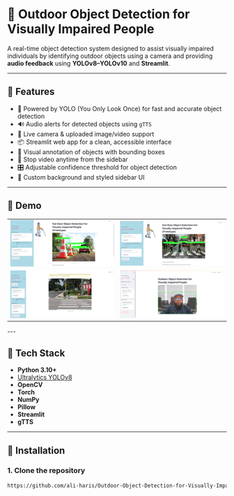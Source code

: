 # 🎯 Outdoor Object Detection for Visually Impaired People

A real-time object detection system designed to assist visually impaired individuals by identifying outdoor objects using a camera and providing **audio feedback** using **YOLOv8–YOLOv10** and **Streamlit**.

---

## 🚀 Features

- 🧠 Powered by YOLO (You Only Look Once) for fast and accurate object detection
- 🔊 Audio alerts for detected objects using `gTTS`
- 📸 Live camera & uploaded image/video support
- 📦 Streamlit web app for a clean, accessible interface
- 🎨 Visual annotation of objects with bounding boxes
- 🛑 Stop video anytime from the sidebar
- 🎛 Adjustable confidence threshold for object detection
- 🌄 Custom background and styled sidebar UI

---

## 📸 Demo

<table> <tr> <td><img src="img/Screenshot 2024-07-17 113900.png" width="400"/></td> <td><img src="img/Screenshot 2024-08-18 112149.png" width="400"/></td> </tr> <tr> <td><img src="img/Screenshot 2025-07-27 105556.png" width="400"/></td> <td><img src="img/Screenshot 2025-07-27 105818.png" width="400"/></td> </tr> </table>
---

## 🧰 Tech Stack

- **Python 3.10+**
- [Ultralytics YOLOv8](https://github.com/ultralytics/ultralytics)
- **OpenCV**
- **Torch**
- **NumPy**
- **Pillow**
- **Streamlit**
- **gTTS**

---

## 🔧 Installation

### 1. Clone the repository
```bash
https://github.com/ali-haris/Outdoor-Object-Detection-for-Visually-Impaired-People-FYP-.git
